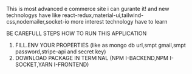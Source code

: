 This is most advanced e commerce site i can gurante it! and new technologys have like react-redux,material-ui,tailwind-css,nodemailer,socket-io more interest technology have to learn

BE CAREFULL STEPS HOW TO RUN THIS APPLICATION
1) FILL.ENV YOUR PROPERTIES (like as mongo db url,smpt gmail,smpt password,stripe-api and secret key)
2) DOWNLOAD PACKAGE IN TERMINAL (NPM I-BACKEND,NPM I-SOCKET,YARN I-FRONTEND)
   
